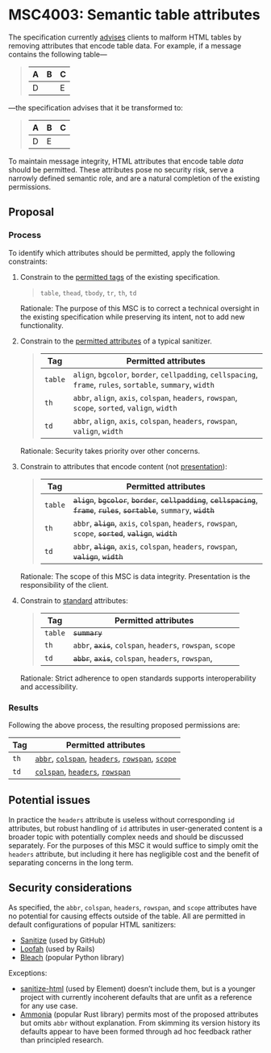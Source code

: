 # MSC4003: Semantic table attributes

The specification currently [advises][msgtypes] clients to malform HTML tables
by removing attributes that encode table data. For example, if a message
contains the following table—

> <table>
> <thead>
> <tr><th>A</th><th>B</th><th>C</th></tr>
> </thead>
> <tbody>
> <tr><td colspan="2">D</td><td>E</td></tr>
> </tbody>
> </table>

—the specification advises that it be transformed to:

> <table>
> <thead>
> <tr><th>A</th><th>B</th><th>C</th></tr>
> </thead>
> <tbody>
> <tr><td>D</td><td>E</td></tr>
> </tbody>
> </table>

To maintain message integrity, HTML attributes that encode table _data_ should
be permitted. These attributes pose no security risk, serve a narrowly defined
semantic role, and are a natural completion of the existing permissions.

## Proposal

### Process

To identify which attributes should be permitted, apply the following
constraints:

1.  Constrain to the [permitted tags][msgtypes] of the existing specification.

    > `table`, `thead`, `tbody`, `tr`, `th`, `td`

    Rationale: The purpose of this MSC is to correct a technical oversight in
    the existing specification while preserving its intent, not to add new
    functionality.

1.  Constrain to the [permitted attributes][Sanitize] of a typical sanitizer.

    > | Tag     | Permitted attributes                                                                                         |
    > | ------- | ------------------------------------------------------------------------------------------------------------ |
    > | `table` | `align`, `bgcolor`, `border`, `cellpadding`, `cellspacing`, `frame`, `rules`, `sortable`, `summary`, `width` |
    > | `th`    | `abbr`, `align`, `axis`, `colspan`, `headers`, `rowspan`, `scope`, `sorted`, `valign`, `width`               |
    > | `td`    | `abbr`, `align`, `axis`, `colspan`, `headers`, `rowspan`, `valign`, `width`                                  |

    Rationale: Security takes priority over other concerns.

1.  Constrain to attributes that encode content (not
    [presentation][separation of content and presentation]):

    > | Tag     | Permitted attributes                                                                                                                             |
    > | ------- | ------------------------------------------------------------------------------------------------------------------------------------------------ |
    > | `table` | ~~`align`~~, ~~`bgcolor`~~, ~~`border`~~, ~~`cellpadding`~~, ~~`cellspacing`~~, ~~`frame`~~, ~~`rules`~~, ~~`sortable`~~, `summary`, ~~`width`~~ |
    > | `th`    | `abbr`, ~~`align`~~, `axis`, `colspan`, `headers`, `rowspan`, `scope`, ~~`sorted`~~, ~~`valign`~~, ~~`width`~~                                   |
    > | `td`    | `abbr`, ~~`align`~~, `axis`, `colspan`, `headers`, `rowspan`, ~~`valign`~~, ~~`width`~~                                                          |

    Rationale: The scope of this MSC is data integrity. Presentation is the
    responsibility of the client.

1.  Constrain to [standard] attributes:

    > | Tag     | Permitted attributes                                         |
    > | ------- | ------------------------------------------------------------ |
    > | `table` | ~~`summary`~~                                                |
    > | `th`    | `abbr`, ~~`axis`~~, `colspan`, `headers`, `rowspan`, `scope` |
    > | `td`    | ~~`abbr`~~, ~~`axis`~~, `colspan`, `headers`, `rowspan`,     |

    Rationale: Strict adherence to open standards supports interoperability and
    accessibility.

### Results

Following the above process, the resulting proposed permissions are:

| Tag  | Permitted attributes                                       |
| ---- | ---------------------------------------------------------- |
| `th` | [`abbr`], [`colspan`], [`headers`], [`rowspan`], [`scope`] |
| `td` | [`colspan`], [`headers`], [`rowspan`]                      |

## Potential issues

In practice the `headers` attribute is useless without corresponding `id`
attributes, but robust handling of `id` attributes in user-generated content is
a broader topic with potentially complex needs and should be discussed
separately. For the purposes of this MSC it would suffice to simply omit the
`headers` attribute, but including it here has negligible cost and the benefit
of separating concerns in the long term.

## Security considerations

As specified, the `abbr`, `colspan`, `headers`, `rowspan`, and `scope`
attributes have no potential for causing effects outside of the table. All are
permitted in default configurations of popular HTML sanitizers:

- [Sanitize] (used by GitHub)
- [Loofah] (used by Rails)
- [Bleach] (popular Python library)

Exceptions:

- [sanitize-html] (used by Element) doesn’t include them, but is a younger
  project with currently incoherent defaults that are unfit as a reference for
  any use case.
- [Ammonia] (popular Rust library) permits most of the proposed attributes but
  omits `abbr` without explanation. From skimming its version history its
  defaults appear to have been formed through ad hoc feedback rather than
  principled research.

[`abbr`]: https://html.spec.whatwg.org/multipage/tables.html#the-th-element
[Ammonia]: https://github.com/rust-ammonia/ammonia/blob/v3.3.0/src/lib.rs#L422-L442
[Bleach]: https://github.com/mozilla/bleach/blob/v6.0.0/bleach/_vendor/html5lib/filters/sanitizer.py#L195
[`colspan`]: https://html.spec.whatwg.org/multipage/tables.html#attributes-common-to-td-and-th-elements
[`headers`]: https://html.spec.whatwg.org/multipage/tables.html#attributes-common-to-td-and-th-elements
[Loofah]: https://github.com/flavorjones/loofah/blob/v2.20.0/lib/loofah/html5/safelist.rb#L231
[msgtypes]: https://spec.matrix.org/v1.6/client-server-api/#mroommessage-msgtypes
[`rowspan`]: https://html.spec.whatwg.org/multipage/tables.html#attributes-common-to-td-and-th-elements
[Sanitize]: https://github.com/rgrove/sanitize/blob/v6.0.1/lib/sanitize/config/relaxed.rb#L27-L29
[sanitize-html]: https://github.com/apostrophecms/sanitize-html/blob/v1.9.0/index.js#L295
[`scope`]: https://html.spec.whatwg.org/multipage/tables.html#the-th-element
[separation of content and presentation]: https://en.wikipedia.org/wiki/Separation_of_content_and_presentation
[standard]: https://html.spec.whatwg.org/multipage/tables.html
